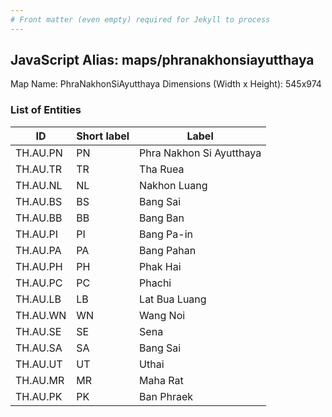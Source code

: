 ```yaml
---
# Front matter (even empty) required for Jekyll to process
---
```


## JavaScript Alias: maps/phranakhonsiayutthaya

Map Name: PhraNakhonSiAyutthaya
Dimensions (Width x Height): 545x974

### List of Entities

| ID       | Short label | Label                    |
| -------- | ----------- | ------------------------ |
| TH.AU.PN | PN          | Phra Nakhon Si Ayutthaya |
| TH.AU.TR | TR          | Tha Ruea                 |
| TH.AU.NL | NL          | Nakhon Luang             |
| TH.AU.BS | BS          | Bang Sai                 |
| TH.AU.BB | BB          | Bang Ban                 |
| TH.AU.PI | PI          | Bang Pa-in               |
| TH.AU.PA | PA          | Bang Pahan               |
| TH.AU.PH | PH          | Phak Hai                 |
| TH.AU.PC | PC          | Phachi                   |
| TH.AU.LB | LB          | Lat Bua Luang            |
| TH.AU.WN | WN          | Wang Noi                 |
| TH.AU.SE | SE          | Sena                     |
| TH.AU.SA | SA          | Bang Sai                 |
| TH.AU.UT | UT          | Uthai                    |
| TH.AU.MR | MR          | Maha Rat                 |
| TH.AU.PK | PK          | Ban Phraek               |
